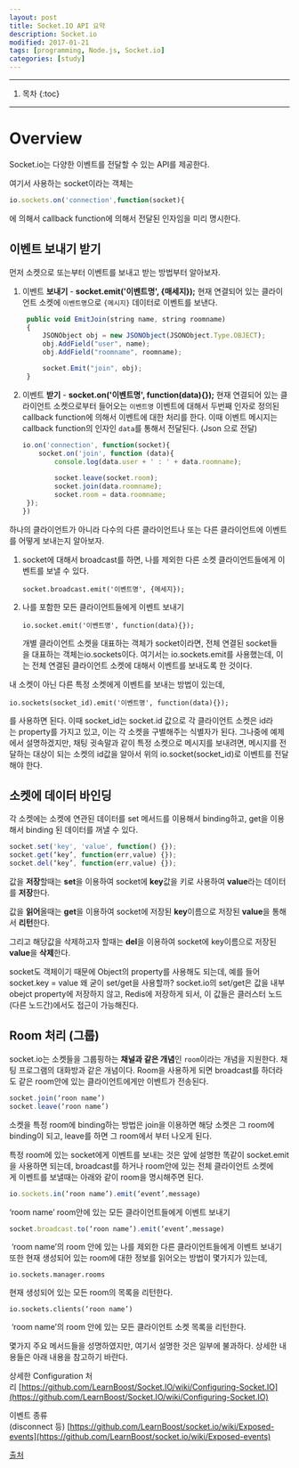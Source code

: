 ```yaml
---
layout: post
title: Socket.IO API 요약
description: Socket.io
modified: 2017-01-21
tags: [programming, Node.js, Socket.io]
categories: [study]
---
```


---

1. 목차
{:toc}

---

# Overview

Socket.io는 다양한 이벤트를 전달할 수 있는 API를 제공한다.

여기서 사용하는 socket이라는 객체는

```javascript
io.sockets.on('connection',function(socket){
```

에 의해서 callback function에 의해서 전달된 인자임을 미리 명시한다.

## 이벤트 보내기 받기

먼저 소켓으로 또는부터 이벤트를 보내고 받는 방법부터 알아보자.

1. 이벤트 **보내기** - **socket.emit('이벤트명', {매세지});** 
   현재 연결되어 있는 클라이언트 소켓에 `이벤트명`으로 `{메시지}` 데이터로 이벤트를 보낸다.

   ```javascript
   	public void EmitJoin(string name, string roomname)
   	{
   		JSONObject obj = new JSONObject(JSONObject.Type.OBJECT);
   		obj.AddField("user", name);
   		obj.AddField("roomname", roomname);

   		socket.Emit("join", obj);
   	}
   ```

2. 이벤트 **받기** - **socket.on('이벤트명', function(data){});**
   현재 연결되어 있는 클라이언트 소켓으로부터 들어오는 `이벤트명` 이벤트에 대해서 두번째 인자로 정의된 callback function에 의해서 이벤트에 대한 처리를 한다. 이때 이벤트 메시지는 callback function의 인자인 `data`를 통해서 전달된다. (Json 으로 전달)

   ```javascript
   io.on('connection', function(socket){
       socket.on('join', function (data){
           console.log(data.user + ' : ' + data.roomname);
    
           socket.leave(socket.room);
           socket.join(data.roomname);
           socket.room = data.roomname;
   	});
   })
   ```

하나의 클라이언트가 아니라 다수의 다른 클라이언트나 또는 다른 클라이언트에 이벤트를 어떻게 보내는지 알아보자.

1. socket에 대해서 broadcast를 하면, 나를 제외한 다른 소켓 클라이언트들에게 이벤트를 보낼 수 있다.

   ```
   socket.broadcast.emit('이벤트명', {메세지});
   ```

2. 나를 포함한 모든 클라이언트들에게 이벤트 보내기

   ```
   io.socket.emit('이벤트명', function(data){});
   ```

   개별 클라이언트 소켓을 대표하는 객체가 socket이라면, 전체 연결된 socket들을 대표하는 객체는io.sockets이다. 여기서는 io.sockets.emit를 사용했는데, 이는 전체 연결된 클라이언트 소켓에 대해서 이벤트를 보내도록 한 것이다.

내 소켓이 아닌 다른 특정 소켓에게 이벤트를 보내는 방법이 있는데,

```
io.sockets(socket_id).emit('이벤트명', function(data){});
```

를 사용하면 된다. 이때 socket_id는 socket.id 값으로 각 클라이언트 소켓은 id라는 property를 가지고 있고, 이는 각 소켓을 구별해주는 식별자가 된다. 그나중에 예제에서 설명하겠지만, 채팅 귓속말과 같이 특정 소켓으로 메시지를 보내려면, 메시지를 전달하는 대상이 되는 소켓의 id값을 알아서 위의 io.socket(socket_id)로 이벤트를 전달해야 한다.

## 소켓에 데이터 바인딩

각 소켓에는 소켓에 연관된 데이터를 set 메서드를 이용해서 binding하고, get을 이용해서 binding 된 데이터를 꺼낼 수 있다.

```javascript
socket.set('key', 'value', function() {});
socket.get(‘key’, function(err,value) {});
socket.del(‘key’, function(err,value) {});
```

값을 **저장**할때는 **set**을 이용하여 socket에 **key**값을 키로 사용하여 **value**라는 데이터를 **저장**한다. 

값을 **읽어**올때는 **get**을 이용하여 socket에 저장된 **key**이름으로 저장된 **value**을 통해서 **리턴**한다.

그리고 해당값을 삭제하고자 할때는 **del**을 이용하여 socket에 key이름으로 저장된 **value**을 **삭제**한다.

socket도 객체이기 때문에 Object의 property를 사용해도 되는데, 예를 들어 socket.key = value 왜 굳이 set/get을 사용할까? socket.io의 set/get은 값을 내부 obejct property에 저장하지 않고, Redis에 저장하게 되서, 이 값들은 클러스터 노드 (다른 노드간)에서도 접근이 가능해진다.

## Room 처리 (그룹)

socket.io는 소켓들을 그룹핑하는 **채널과 같은 개념**인 `room`이라는 개념을 지원한다. 채팅 프로그램의 대화방과 같은 개념이다. Room을 사용하게 되면 broadcast를 하더라도 같은 room안에 있는 클라이언트에게만 이벤트가 전송된다.

```javascript
socket.join(‘roon name’)
socket.leave(‘roon name’)
```

소켓을 특정 room에 binding하는 방법은 join을 이용하면 해당 소켓은 그 room에 binding이 되고, leave를 하면 그 room에서 부터 나오게 된다.

특정 room에 있는 socket에게 이벤트를 보내는 것은 앞에 설명한 똑같이 socket.emit을 사용하면 되는데, broadcast를 하거나 room안에 있는 전체 클라이언트 소켓에게 이벤트를 보낼때는 아래와 같이 room을 명시해주면 된다.

```javascript
io.sockets.in(‘roon name’).emit(‘event’,message)
```

‘room name’ room안에 있는 모든 클라이언트들에게 이벤트 보내기

```javascript
socket.broadcast.to(‘roon name’).emit(‘event’,message)
```

 ‘room name’의 room 안에 있는 나를 제외한 다른 클라이언트들에게 이벤트 보내기 또한 현재 생성되어 있는 room에 대한 정보를 읽어오는 방법이 몇가지가 있는데,

```
io.sockets.manager.rooms
```

현재 생성되어 있는 모든 room의 목록을 리턴한다.

```
io.sockets.clients(‘roon name’)
```

 ‘room name’의 room 안에 있는 모든 클라이언트 소켓 목록을 리턴한다.

몇가지 주요 메서드들을 성명하였지만, 여기서 설명한 것은 일부에 불과하다. 상세한 내용들은 아래 내용을 참고하기 바란다.

상세한 Configuration 처리 [https://github.com/LearnBoost/Socket.IO/wiki/Configuring-Socket.IO](https://github.com/LearnBoost/Socket.IO/wiki/Configuring-Socket.IO)

이벤트 종류(disconnect 등) [https://github.com/LearnBoost/socket.io/wiki/Exposed-events](https://github.com/LearnBoost/socket.io/wiki/Exposed-events)



[출처](http://bcho.tistory.com/899)
